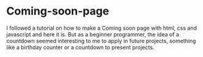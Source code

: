 # Coming-soon-page
I followed a tutorial on how to make a Coming soon page with html, css and javascript and here it is. But as a beginner programmer, the idea of ​​a countdown seemed interesting to me to apply in future projects, something like a birthday counter or a countdown to present projects.
